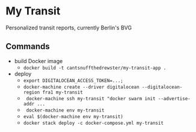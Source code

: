 # My Transit
Personalized transit reports, currently Berlin's BVG

## Commands
- build Docker image
  - `docker build -t cantsnuffthedrewster/my-transit-app .`
- deploy
  - `export DIGITALOCEAN_ACCESS_TOKEN=...;`
  - `docker-machine create --driver digitalocean --digitalocean-region fra1 my-transit`
  - ` docker-machine ssh my-transit "docker swarm init --advertise-addr ...`
  - ` docker-machine env my-transit`
  - `eval $(docker-machine env my-transit)`
  - `docker stack deploy -c docker-compose.yml my-transit`
